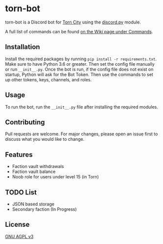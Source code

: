 # torn-bot

torn-bot is a Discord bot for [Torn City](https://www.torn.com) using the [discord.py](https://github.com/Rapptz/discord.py) module.

A full list of commands can be found [on the Wiki page under Commands](https://github.com/dssecret/torn-bot/wiki/Commands).

## Installation

Install the required packages by running `pip install -r requirements.txt`. Make sure to have Python 3.6 or greater.
Then set the config file manually or run `__init__.py`. Once the bot is run, if the config file does not exist on startup,
Python will ask for the Bot Token. Then use the commands to set up other tokens, keys, channels, and roles.

## Usage

To run the bot, run the `__init__.py` file after installing the required modules.

## Contributing
Pull requests are welcome. For major changes, please open an issue first to discuss what you would like to change.

## Features
 - Faction vault withdrawals
 - Faction vault balance
 - Noob role for users under level 15 (in Torn)

## TODO List
 - JSON based storage
 - Secondary faction (In Progress)

## License
[GNU AGPL v3](https://github.com/dssecret/torn-bot/blob/main/LICENSE)
